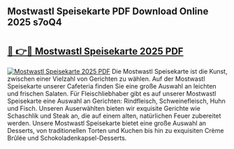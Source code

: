 ## Mostwastl Speisekarte PDF Download Online 2025 s7oQ4

# <h2><a href="http://gcb9nd.nevu.top/?p=Mostwastl+Speisekarte">🔗 👉🔴 Mostwastl Speisekarte 2025 PDF</a></h2>

[![Mostwastl Speisekarte 2025 PDF](https://i.imgur.com/dBaPXMq.png)](http://gcb9nd.nevu.top/?p=Mostwastl+Speisekarte)
Die Mostwastl Speisekarte ist die Kunst, zwischen einer Vielzahl von Gerichten zu wählen. Auf der Mostwastl Speisekarte unserer Cafeteria finden Sie eine große Auswahl an leichten und frischen Salaten. Für Fleischliebhaber gibt es auf unserer Mostwastl Speisekarte eine Auswahl an Gerichten: Rindfleisch, Schweinefleisch, Huhn und Fisch. Unseren Auserwählten bieten wir exquisite Gerichte wie Schaschlik und Steak an, die auf einem alten, natürlichen Feuer zubereitet werden. Unsere Mostwastl Speisekarte bietet eine große Auswahl an Desserts, von traditionellen Torten und Kuchen bis hin zu exquisiten Crème Brûlée und Schokoladenkapsel-Desserts.
